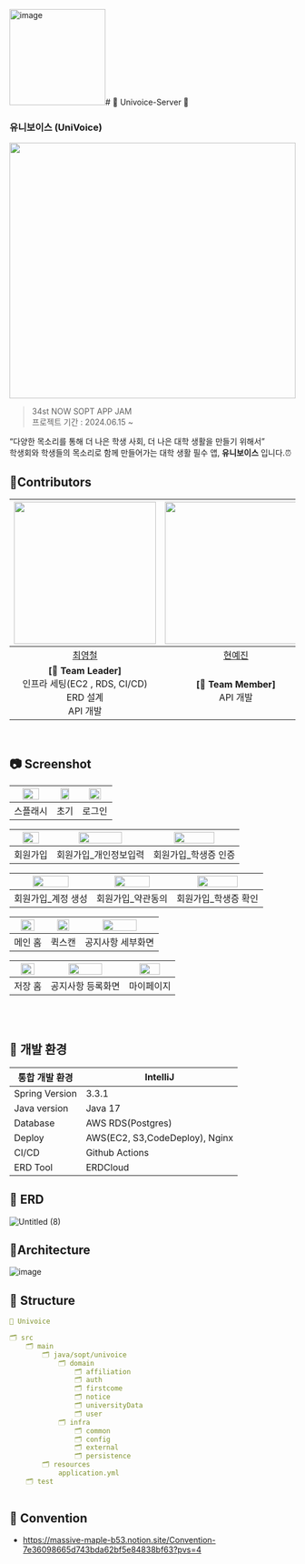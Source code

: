 <img width="169" alt="image" src="https://github.com/user-attachments/assets/55b298e8-4392-4448-abe2-e739484ddcc4"># 🌰 Univoice-Server 🌰
### 유니보이스 (UniVoice)
<img src="https://github.com/user-attachments/assets/d205e261-da14-4c22-adb4-7b795c54132e" width="100%" height="450"/> </br>
> 34st NOW SOPT APP JAM </br>
> 프로젝트 기간 : 2024.06.15 ~ </br>

“다양한 목소리를 통해 더 나은 학생 사회, 더 나은 대학 생활을 만들기 위해서” </br>
학생회와 학생들의 목소리로 함께 만들어가는 대학 생활 필수 앱, **유니보이스** 입니다.⏰ 
</br>


## 🌰Contributors
|<img src="https://github.com/Team-UniVoice/UniVoice_Server/assets/137388764/d0d09b19-3948-4559-911a-902e54d0ff82" width="250" /> | <img src="https://github.com/SOPT-33RD-APP-NAVERPAY/NaverPay-Server/assets/80024278/f38b7a70-1bf3-48b6-ad8a-05a1deb165be" width="250"/> |
|:---------:|:---------:|
|[최영철](https://github.com/softmoca)|[현예진](https://github.com/eeddiinn)|
| **[👑 Team Leader]** </br> 인프라 세팅(EC2 , RDS, CI/CD)</br>ERD 설계 </br> API 개발 | **[🤖 Team Member]** </br>API 개발 |
</br>


## 📷 Screenshot
|<img src="https://github.com/user-attachments/assets/e4f576df-565e-47bf-b235-f929e5ea1527" width=70% />|<img src="https://github.com/user-attachments/assets/ffc9104d-3c25-49d9-b2e1-b306ead2405b" width=70% />|<img src="https://github.com/user-attachments/assets/44874438-40f9-445c-885b-65ceda26f16e" width=70% />|
|:---------:|:---------:|:---------:|
|스플래시|초기|로그인|

|<img src="https://github.com/user-attachments/assets/7972a1fc-91c5-45bb-a5e2-31ed65230537" width=70% />|<img src="https://github.com/user-attachments/assets/4eb82928-125b-441e-8275-e65dd75133d9" width=70% />|<img src="https://github.com/user-attachments/assets/f9fa9a04-8b89-409a-aa1e-48bda61719a0" width=70% />|
|:---------:|:---------:|:---------:|
|회원가입|회원가입_개인정보입력|회원가입_학생증 인증|

|<img src="https://github.com/user-attachments/assets/7445659f-67ec-4a23-85e7-f34ae978a13b" width=70% />|<img src="https://github.com/user-attachments/assets/911402c5-8183-48ed-9299-12c733ca38e9" width=70% />|<img src="https://github.com/user-attachments/assets/c0bb8d7a-0ad5-48a0-8f4e-2a0b07dc99c0" width=70% />|
|:---------:|:---------:|:---------:|
|회원가입_계정 생성|회원가입_약관동의|회원가입_학생증 확인|

|<img src="https://github.com/user-attachments/assets/f8bdb6cd-d340-437e-889d-eaf2d8df2c8a" width=70% />|<img src="https://github.com/user-attachments/assets/e457b0a7-0f4c-48e2-8b67-a127f003c2ff" width=70% />|<img src="https://github.com/user-attachments/assets/b6388e26-ce2b-41ea-96fd-de59edf211f9" width=70% />|
|:---------:|:---------:|:---------:|
|메인 홈|퀵스캔|공지사항 세부화면|

|<img src="https://github.com/user-attachments/assets/cdc6954d-09f7-4da7-b84b-b6275a28c41e" width=70% />|<img src="https://github.com/user-attachments/assets/f1b963f8-061e-45ad-91b8-71d3fea9bdd7" width=70% />|<img src="https://github.com/user-attachments/assets/776a864b-31c4-4314-a5b8-ef3967b5b9df" width=70% />|
|:---------:|:---------:|:---------:|
|저장 홈|공지사항 등록화면|마이페이지|

</br>
</br>


## 🏫 개발 환경

| 통합 개발 환경 | IntelliJ |
| --- | --- |
| Spring Version | 3.3.1 |
| Java version | Java 17 |
| Database | AWS RDS(Postgres) |
| Deploy | AWS(EC2, S3,CodeDeploy), Nginx |
| CI/CD | Github Actions |
| ERD Tool | ERDCloud |


## 🏫 ERD
![Untitled (8)](https://github.com/Team-UniVoice/UniVoice_Server/assets/137388764/4f717348-404e-4a94-9da4-121f2166bf17)

## 🌠Architecture 
![image](https://github.com/user-attachments/assets/8d09c71f-0244-49d2-b809-7f7ebb4d4178)



## 🏫 Structure

```yaml
📂 Univoice

🗂 src
    🗂 main
        🗂 java/sopt/univoice
            🗂 domain
                🗂 affiliation
                🗂 auth
                🗂 firstcome
                🗂 notice
                🗂 universityData
                🗂 user
            🗂 infra
                🗂 common
                🗂 config
                🗂 external
                🗂 persistence
        🗂 resources
            application.yml
    🗂 test 
    
```


## 🏫 Convention
- https://massive-maple-b53.notion.site/Convention-7e36098665d743bda62bf5e84838bf63?pvs=4
